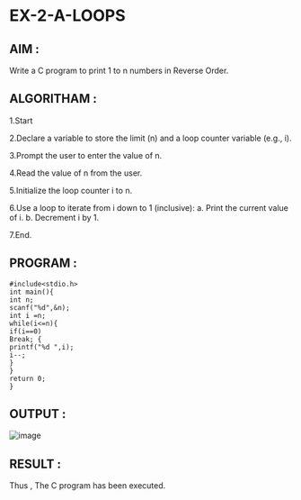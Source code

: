 # EX-2-A-LOOPS
## AIM :
Write a C program to print 1 to n numbers in Reverse Order. 
## ALGORITHAM :
1.Start

2.Declare a variable to store the limit (n) and a loop counter variable (e.g., i).

3.Prompt the user to enter the value of n.

4.Read the value of n from the user.

5.Initialize the loop counter i to n.

6.Use a loop to iterate from i down to 1 (inclusive):
a. Print the current value of i.
b. Decrement i by 1.

7.End.
## PROGRAM :
```
#include<stdio.h>
int main(){
int n;
scanf("%d",&n);
int i =n;
while(i<=n){
if(i==0)
Break; {
printf("%d ",i);
i--;
}
}
return 0;
}
```
## OUTPUT :
![image](https://github.com/Niroshassithanathan/EX-2-A-LOOPS/assets/121418437/bb90313b-bb71-4307-a0ed-c3da8cb1b154)

## RESULT :
Thus , The C program has been executed.
